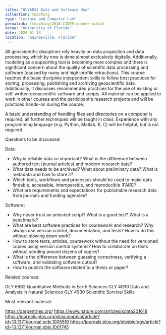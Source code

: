 ```yaml
---
title: "GLY6932 Data and Software Use"
collection: teaching
type: "Lecture and Computer Lab"
permalink: /teaching/2018-CIDER-summer-school
venue: "University of Florida"
date: 2020-01-13
location: "Gainesville, Florida"
---
```


All geoscientific disciplines rely heavily on data acquisition and data processing, which by now is done almost exclusively digitally. Additionally, modeling as a supporting tool is becoming more complex and there is significant concern about the quality of scientific data processing and software (caused by many and high-profile retractions). This course teaches the basic discipline independent skills to follow best practices for storing, processing, publishing and archiving geoscientific data. Additionally, it discusses recommended practices for the use of existing or self-written geoscientific software and scripts. All material can be applied to work in other courses and the participant's research projects and will be practiced hands-on during the course. 

A basic understanding of handling files and directories on a computer is required, all further techniques will be taught in class. Experience with any programming language (e.g. Python, Matlab, R, C) will be helpful, but is not required.

Questions to be discussed:

Data:
- Why is reliable data so important? What is the difference between authored text (journal articles) and modern research data?
- What data needs to be archived? What about preliminary data? What is metadata and how to store it?
- Which tools, workflows and processes should be used to make data findable, accessible, interoperable, and reproducible (FAIR)?
- What are requirements and expectations for publishable research data from journals and funding agencies?

Software:

- Why never trust an untested script? What is a good test? What is a benchmark?
- What are best software practices for coursework and research? Why always use version control, documentation, and tests? How to do this without slowing down work?
- How to store texts, articles, coursework without the need for versioned copies using version control systems? How to collaborate on texts without sending around dozens of copies?
- What is the difference between guessing correctness, verifying a software, and validating software output?
- How to publish the software related to a thesis or paper?

Related courses:

GLY 6862 Quantitative Methods in Earth Sciences
GLY 4930 Data and Analysis in Natural Sciences
GLY 4930 Scientific Survival Skills

Most relevant material:

https://carpentries.org/
https://www.nature.com/articles/sdata201618
https://journals.plos.org/ploscompbiol/article?id=10.1371/journal.pcbi.1005510
https://journals.plos.org/plosbiology/article?id=10.1371/journal.pbio.1001745 
